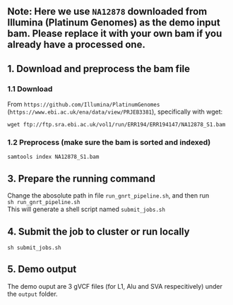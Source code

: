 ## Note: Here we use `NA12878` downloaded from Illumina (Platinum Genomes) as the demo input bam. Please replace it with your own bam if you already have a processed one.



## 1. Download and preprocess the bam file
### 1.1 Download
From `https://github.com/Illumina/PlatinumGenomes` (`https://www.ebi.ac.uk/ena/data/view/PRJEB3381`), specifically with wget:
```
wget ftp://ftp.sra.ebi.ac.uk/vol1/run/ERR194/ERR194147/NA12878_S1.bam
```
### 1.2 Preprocess (make sure the bam is sorted and indexed)
```
samtools index NA12878_S1.bam
```

## 3. Prepare the running command
Change the abosolute path in file `run_gnrt_pipeline.sh`, and then run  
`sh run_gnrt_pipeline.sh`  
This will generate a shell script named `submit_jobs.sh`


## 4. Submit the job to cluster or run locally
`sh submit_jobs.sh `

## 5. Demo output
The demo ouput are 3 gVCF files (for L1, Alu and SVA respecitively) under the `output` folder.